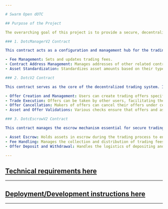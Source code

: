 ```yaml
---

# Swarm Open dOTC

## Purpose of the Project

The overarching goal of this project is to provide a secure, decentralized platform for trading various types of digital assets without needing a centralized authority. This approach enhances transparency, security, and trust among participants while also leveraging blockchain technology to automate many aspects of traditional OTC trading. By using smart contracts, the platform can reduce the risk of fraud, speed up transactions, and decrease the costs associated with trading, thereby making it accessible to a broader range of participants globally.

### 1. DotcManagerV2 Contract

This contract acts as a configuration and management hub for the trading platform, handling:

- Fee Management: Sets and updates trading fees.
- Contract Address Management: Manages addresses of other related contracts, such as the Dotc and Escrow contracts.
- Asset Standardization: Standardizes asset amounts based on their type and specific token standards to facilitate consistent and accurate trading operations.

### 2. DotcV2 Contract

This contract serves as the core of the decentralized trading system. It enables users to create, manage, and interact with trading offers in a decentralized manner. Key features include:

- Offer Creation and Management: Users can create trading offers specifying the assets they want to deposit and receive. Offers can be full or partial, catering to different trading needs.
- Trade Execution: Offers can be taken by other users, facilitating the exchange of assets according to the specified terms.
- Offer Cancellation: Makers of offers can cancel their offers under certain conditions, returning the deposited assets.
- Asset and Offer Validations: Various checks ensure that offers and assets meet specific criteria, preventing common errors such as zero amounts or invalid asset types.

### 3. DotcEscrowV2 Contract

This contract manages the escrow mechanism essential for secure trading:

- Asset Escrow: Holds assets in escrow during the trading process to ensure that they are only transferred upon successful trade completion.
- Fee Handling: Manages the collection and distribution of trading fees.
- Offer Deposit and Withdrawal: Handles the logistics of depositing and withdrawing assets for offers, ensuring that assets are only moved according to the rules of the platform.

---
```


## [Technical requirements here](docs/TechnicalRequirements/OpenDotc/v2)

---

## [Deployment/Development instructions here](INSTRUCTIONS.md)

---
